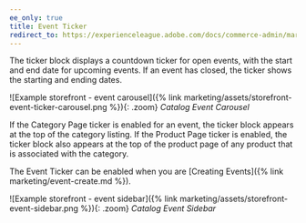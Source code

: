 ```yaml
---
ee_only: true
title: Event Ticker
redirect_to: https://experienceleague.adobe.com/docs/commerce-admin/marketing/promotions/events/events-private-sales.html#event-ticker
---
```


The ticker block displays a countdown ticker for open events, with the start and end date for upcoming events. If an event has closed, the ticker shows the starting and ending dates.

![Example storefront - event carousel]({% link marketing/assets/storefront-event-ticker-carousel.png %}){: .zoom}
_Catalog Event Carousel_

If the Category Page ticker is enabled for an event, the ticker block appears at the top of the category listing. If the Product Page ticker is enabled, the ticker block also appears at the top of the product page of any product that is associated with the category.

The Event Ticker can be enabled when you are [Creating Events]({% link marketing/event-create.md %}).

![Example storefront - event sidebar]({% link marketing/assets/storefront-event-sidebar.png %}){: .zoom}
_Catalog Event Sidebar_
